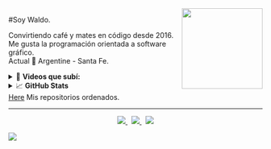 <a title="">
  <img align="right" width="160" height="160" src="https://raw.githubusercontent.com/CodigoWaldo/CodigoWaldo/refs/heads/main/ilustracion.webp">
</a>

#Soy Waldo.

Convirtiendo café y mates en código desde 2016. <br/>
Me gusta la programación orientada a software gráfico.  
Actual :school: Argentine - Santa Fe.
<!-- Facultad de ingenieria y ciencias hídricas - UNL -->


<!-- YOUTUBE VIDEOS -->
<details>
  <summary>🎥 <strong>Videos que subí:</strong></summary> <br />  
● I like to make videos of projects that I do as vlogs and sometimes tutorials. <br />  
  <a href="https://www.youtube.com/playlist?list=PLiPraAn9feYyVckTARb40x89s492QVq-Z"> Make an app with C++ & wxFormBuilder </a>
</details>

<!-- GITHUB STATS -->
<details>
  <summary>📈 <strong>GitHub Stats</strong></summary> <br />
  <a href="#"><img height="150px" width="auto" src="https://github-readme-stats.vercel.app/api?username=CodigoWaldo&show_icons=true&hide=contribs" /></a> &nbsp;
  <a href="#"><img height="150px" width="auto" src="https://github-readme-stats.vercel.app/api/top-langs/?username=CodigoWaldo&layout=compact&hide=objective-c,cmake,c&langs_count=7" /></a>  
</details>
<a href="https://github.com/CodigoWaldo?tab=stars">Here</a> Mis repositorios ordenados. 

---

<!-- Links -->
<p align="center">
  <a href="https://codigowaldo.github.io/">
    <img src="https://img.shields.io/static/v1?label=MyWeb&message=View&color=6E46AE&style=flat&logo=html5&logoColor=9f63ff" />
  </a> &nbsp;
  <a href="https://www.youtube.com/@CodigoWaldo">
    <img src="https://img.shields.io/static/v1?label=YouTube&message=Watch&color=FF0000&style=flat&logo=youtube&logoColor=FF0000" />
  </a> &nbsp;
  <a href="https://sourceforge.net/u/waldovoe/profile">
    <img src="https://img.shields.io/static/v1?label=SourceForge&message=Projects&color=ff6600&style=flat&logo=sourceforge&logoColor=ff660" />
  </a>
</p>

 [![](https://visitcount.itsvg.in/api?id=waldo&label=ProfileViews&color=12&icon=0&pretty=true)](https://visitcount.itsvg.in)  
